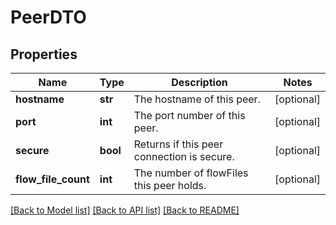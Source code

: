 # PeerDTO

## Properties
Name | Type | Description | Notes
------------ | ------------- | ------------- | -------------
**hostname** | **str** | The hostname of this peer. | [optional] 
**port** | **int** | The port number of this peer. | [optional] 
**secure** | **bool** | Returns if this peer connection is secure. | [optional] 
**flow_file_count** | **int** | The number of flowFiles this peer holds. | [optional] 

[[Back to Model list]](../README.md#documentation-for-models) [[Back to API list]](../README.md#documentation-for-api-endpoints) [[Back to README]](../README.md)


